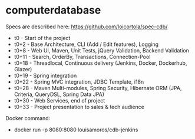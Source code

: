 # computerdatabase

Specs are described here: https://github.com/loicortola/spec-cdb/

 - t0 - Start of the project
 - t0+2 - Base Architecture, CLI (Add / Edit features), Logging
 - t0+8 - Web UI, Maven, Unit Tests, jQuery Validation, Backend Validation
 - t0+11 - Search, OrderBy, Transactions, Connection-Pool
 - t0+18 - Threadlocal, Continuous delivery (Jenkins, Docker, Dockerhub, Glazer)
 - t0+19 - Spring integration
 - t0+22 - Spring MVC integration, JDBC Template, i18n
 - t0+28 - Maven Multi-modules, Spring Security, Hibernate ORM (JPA, Criteria, QueryDSL, Spring Data JPA)
 - t0+30 - Web Services, end of project
 - t0+33 - Project presentation to sales & tech audience

Docker command:

 - docker run -p 8080:8080 louisamoros/cdb-jenkins
